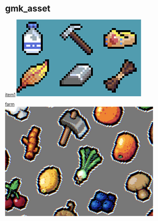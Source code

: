 # gmk_asset
[item1](https://alexs-assets.itch.io/16x16-rpg-item-pack-2)
![item1](1.png)  

[farm](https://jordizzle.itch.io/farming-game-asset-pack-1)
![farm](farm.png)  



